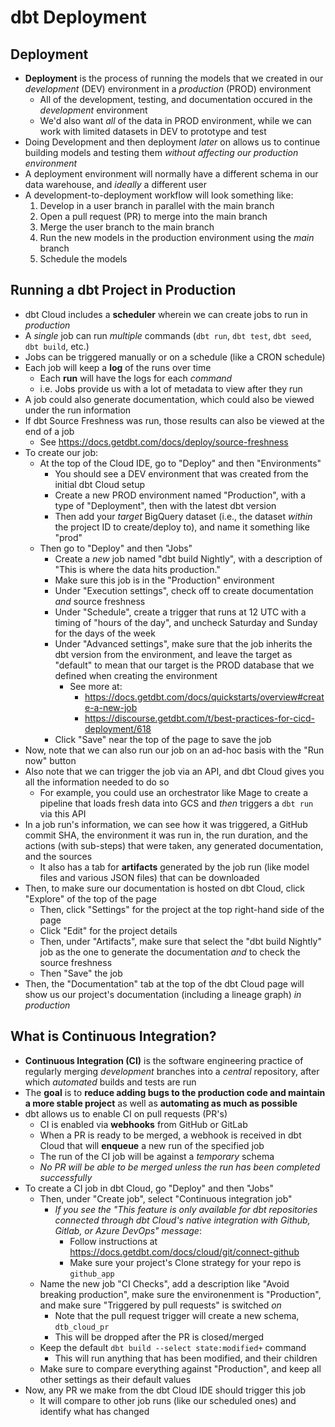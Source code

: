 # dbt Deployment

## Deployment
- **Deployment** is the process of running the models that we created in our *development* (DEV) environment in a *production* (PROD) environment
    - All of the development, testing, and documentation occured in the *development* environment
    - We'd also want *all* of the data in PROD environment, while we can work with limited datasets in DEV to prototype and test
- Doing Development and then deployment *later* on allows us to continue building models and testing them *without affecting our production environment*
- A deployment environment will normally have a different schema in our data warehouse, and *ideally* a different user
- A development-to-deployment workflow will look something like: 
    1. Develop in a user branch in parallel with the main branch
    2. Open a pull request (PR) to merge into the main branch 
    3. Merge the user branch to the main branch
    4. Run the new models in the production environment using the *main* branch 
    5. Schedule the models

## Running a dbt Project in Production
- dbt Cloud includes a **scheduler** wherein we can create jobs to run in *production*
- A *single* job can run *multiple* commands (`dbt run`, `dbt test`, `dbt seed`, `dbt build`, etc.)
- Jobs can be triggered manually or on a schedule (like a CRON schedule)
- Each job will keep a **log** of the runs over time
    - Each **run** will have the logs for each *command*
    - i.e. Jobs provide us with a lot of metadata to view after they run
- A job could also generate documentation, which could also be viewed under the run information
- If dbt Source Freshness was run, those results can also be viewed at the end of a job
    - See https://docs.getdbt.com/docs/deploy/source-freshness
- To create our job:
    - At the top of the Cloud IDE, go to "Deploy" and then "Environments"
        - You should see a DEV environment that was created from the initial dbt Cloud setup
        - Create a new PROD environment named "Production", with a type of "Deployment", then with the latest dbt version
        - Then add your *target* BigQuery dataset (i.e., the dataset *within* the project ID to create/deploy to), and name it something like "prod"
    - Then go to "Deploy" and then "Jobs"
        - Create a *new* job named "dbt build Nightly", with a description of "This is where the data hits production."
        - Make sure this job is in the "Production" environment
        - Under "Execution settings", check off to create documentation *and* source freshness
        - Under "Schedule", create a trigger that runs at 12 UTC with a timing of "hours of the day", and uncheck Saturday and Sunday for the days of the week
        - Under "Advanced settings", make sure that the job inherits the dbt version from the environment, and leave the target as "default" to mean that our target is the PROD database that we defined when creating the environment
            - See more at:
                - https://docs.getdbt.com/docs/quickstarts/overview#create-a-new-job
                - https://discourse.getdbt.com/t/best-practices-for-cicd-deployment/618
        - Click "Save" near the top of the page to save the job
- Now, note that we can also run our job on an ad-hoc basis with the "Run now" button
- Also note that we can trigger the job via an API, and dbt Cloud gives you all the information needed to do so
    - For example, you could use an orchestrator like Mage to create a pipeline that loads fresh data into GCS and *then* triggers a `dbt run` via this API
- In a job run's information, we can see how it was triggered, a GitHub commit SHA, the environment it was run in, the run duration, and the actions (with sub-steps) that were taken, any generated documentation, and the sources
    - It also has a tab for **artifacts** generated by the job run (like model files and various JSON files) that can be downloaded
- Then, to make sure our documentation is hosted on dbt Cloud, click "Explore" of the top of the page
    - Then, click "Settings" for the project at the top right-hand side of the page
    - Click "Edit" for the project details
    - Then, under "Artifacts", make sure that select the "dbt build Nightly" job as the one to generate the documentation *and* to check the source freshness
    - Then "Save" the job
- Then, the "Documentation" tab at the top of the dbt Cloud page will show us our project's documentation (including a lineage graph) *in production*


## What is Continuous Integration?
- **Continuous Integration (CI)** is the software engineering practice of regularly merging *development* branches into a *central* repository, after which *automated* builds and tests are run
- The **goal** is to **reduce adding bugs to the production code and maintain a more stable project** as well as **automating as much as possible**
- dbt allows us to enable CI on pull requests (PR's)
    - CI is enabled via **webhooks** from GitHub or GitLab
    - When a PR is ready to be merged, a webhook is received in dbt Cloud that will **enqueue** a new run of the specified job
    - The run of the CI job will be against a *temporary* schema
    - *No PR will be able to be merged unless the run has been completed successfully*
- To create a CI job in dbt Cloud, go "Deploy" and then "Jobs"
    - Then, under "Create job", select "Continuous integration job"
        - *If you see the "This feature is only available for dbt repositories connected through dbt Cloud's native integration with Github, Gitlab, or Azure DevOps" message*:
            - Follow instructions at https://docs.getdbt.com/docs/cloud/git/connect-github
            - Make sure your project's Clone strategy for your repo is `github_app`
    - Name the new job "CI Checks", add a description like "Avoid breaking production", make sure the environenment is "Production", and make sure "Triggered by pull requests" is switched *on*
        - Note that the pull request trigger will create a new schema, `dtb_cloud_pr`
        - This will be dropped after the PR is closed/merged
    - Keep the default `dbt build --select state:modified+` command
        - This will run anything that has been modified, and their children
    - Make sure to compare everything against "Production", and keep all other settings as their default values
- Now, any PR we make from the dbt Cloud IDE should trigger this job
    - It will compare to other job runs (like our scheduled ones) and identify what has changed

